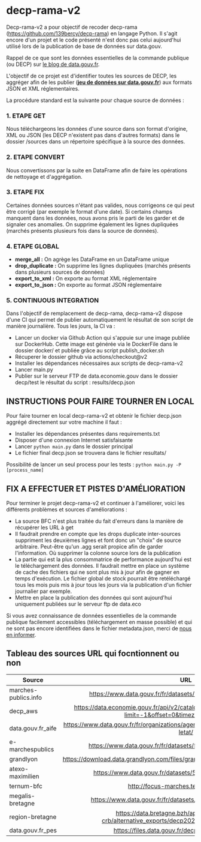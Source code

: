 # decp-rama-v2
Decp-rama-v2 a pour objectif de recoder decp-rama (https://github.com/139bercy/decp-rama) en langage Python. Il s'agit encore d'un projet et le code présenté n'est donc pas celui aujourd'hui utilisé lors de la publication de base de données sur data.gouv.

Rappel de ce que sont les données essentielles de la commande publique (ou DECP) sur [le blog de data.gouv.fr](https://www.data.gouv.fr/fr/posts/le-point-sur-les-donnees-essentielles-de-la-commande-publique/).

L'objectif de ce projet est d'identifier toutes les sources de DECP, les aggréger afin de les publier (**[jeu de données sur data.gouv.fr](https://www.data.gouv.fr/fr/datasets/5cd57bf68b4c4179299eb0e9)**) aux formats JSON et XML réglementaires.

La procédure standard est la suivante pour chaque source de données :

### **1. ETAPE GET**

Nous téléchargeons les données d'une source dans son format d'origine, XML ou JSON (les DECP n'existent pas dans d'autres formats) dans le dossier /sources dans un répertoire spécifique à la source des données.

### **2. ETAPE CONVERT**

Nous convertissons par la suite en DataFrame afin de faire les opérations de nettoyage et d'aggrégation.

### **3. ETAPE FIX**

Certaines données sources n'étant pas valides, nous corrigeons ce qui peut être corrigé (par exemple le format d'une date). Si certains champs manquent dans les données, nous avons pris le parti de les garder et de signaler ces anomalies. On supprime également les lignes dupliquées (marchés présents plusieurs fois dans la source de données).

### **4. ETAPE GLOBAL**

- **merge_all :** On agrège les DataFrame en un DataFrame unique
- **drop_duplicate :** On supprime les lignes dupliquées (marchés présents dans plusieurs sources de données)
- **export_to_xml :** On exporte au format XML réglementaire
- **export_to_json :** On exporte au format JSON réglementaire

### **5. CONTINUOUS INTEGRATION**

Dans l'objectif de remplacement de decp-rama, decp-rama-v2 dispose d'une CI qui permet de publier automatiquement le résultat de son script de manière journalière. Tous les jours, la CI va :
- Lancer un docker via Github Action qui s'appuie sur une image publiée sur DockerHub. Cette image est générée via le DockerFile dans le dossier docker/
et publiée grâce au script publish_docker.sh
- Récuperer le dossier github via actions/checkout@v2
- Installer les dépendances nécessaires aux scripts de decp-rama-v2
- Lancer main.py
- Publier sur le serveur FTP de data.economie.gouv dans le dossier decp/test le résultat du script : results/decp.json

## **INSTRUCTIONS POUR FAIRE TOURNER EN LOCAL**

Pour faire tourner en local decp-rama-v2 et obtenir le fichier decp.json aggrégé directement sur votre machine il faut :
- Installer les dépendances présentes dans requirements.txt
- Disposer d'une connexion Internet satisfaisante
- Lancer ```python main.py``` dans le dossier principal
- Le fichier final decp.json se trouvera dans le fichier resultats/

Possibilité de lancer un seul process pour les tests : ```python main.py -P [process_name]```

## **FIX A EFFECTUER ET PISTES D'AMÉLIORATION**

Pour terminer le projet decp-rama-v2 et continuer à l'améliorer, voici les différents problèmes et sources d'améliorations :
- La source BFC n'est plus traitée du fait d'erreurs dans la manière de récupérer les URL à get
- Il faudrait prendre en compte que les drops duplicate inter-sources suppriment les deuxièmes lignes et font donc un "choix" de source arbitraire. Peut-être qu'un .agg serait propice afin de garder l'information. Où supprimer la colonne source lors de la publication
- La partie qui est la plus consommatrice de performance aujourd'hui est le téléchargement des données. Il faudrait mettre en place un système de cache des fichiers qui ne sont plus mis à jour afin de gagner en temps d'exécution. Le fichier global de stock pourrait être retéléchargé tous les mois puis mis à jour tous les jours via la publication d'un fichier journalier par exemple.
- Mettre en place la publication des données qui sont aujourd'hui uniquement publiées sur le serveur ftp de data.eco

Si vous avez connaissance de données essentielles de la commande publique facilement accessibles (téléchargement en masse possible) et qui ne sont pas encore identifiées dans le fichier metadata.json, merci de [nous en informer](#contact).
## Tableau des sources URL qui focntionnent ou non 
| Source          | URL                                                                                                                                                                                                                                                                                           	  			 | Status |
|-----------------|:------------------------------------------------------------------------------------------------------------------------------------------------------------------------------------------------------------------------------------------------------------------------------------------------------------------------------------------------------:|--------|
| marches-publics.info |                                                                                                                                             https://www.data.gouv.fr/fr/datasets/5cdb1722634f41416ffe90e2/                                                                                                                                             | OK     |
| decp_aws        |                                                                                                                   https://data.economie.gouv.fr/api/v2/catalog/datasets/decp_aws/exports/json?limit=-1&offset=0&timezone=UTC&apikey=                                                                                                                   | OK     |
| data.gouv.fr_aife |                                                                                                                                https://www.data.gouv.fr/fr/organizations/agence-pour-linformatique-financiere-de-letat/                                                                                                                                | OK     |
| e-marchespublics |                                                                                                                                             https://www.data.gouv.fr/fr/datasets/5c0a7845634f4139b2ee8883                                                                                                                                              | OK     |
| grandlyon       |                                                                                                                                  https://download.data.grandlyon.com/files/grandlyon/citoyennete/marches_publics.xml                                                                                                                                   | OK     |
| atexo-maximilien |                                                                                                                                               https://www.data.gouv.fr/datasets/5f4d1921f7e627ef3ae26944                                                                                                                                               | OK     |
| ternum-bfc      |                                                                                                                                                        http://focus-marches.ternum-bfc.fr/xml/                                                                                                                                                         | OK     |
| megalis-bretagne |                                                                                                                                             https://www.data.gouv.fr/fr/datasets/5f4f4f8910f4b55843deae51                                                                                                                                              | OK     |
| region-bretagne |                                                                                                                        https://data.bretagne.bzh/api/datasets/1.0/decp-crb/alternative_exports/decp2021_regionbretagne_csv_xml                                                                                                                         | OK     |
| data.gouv.fr_pes|                                                                                                                                             https://files.data.gouv.fr/decp/dgfip-pes-decp.xml                                                                                                                                              | NON    |